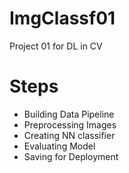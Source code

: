 # ImgClassf01
Project 01 for DL in CV

# Steps
- Building Data Pipeline
- Preprocessing Images
- Creating NN classifier
- Evaluating Model
- Saving for Deployment
